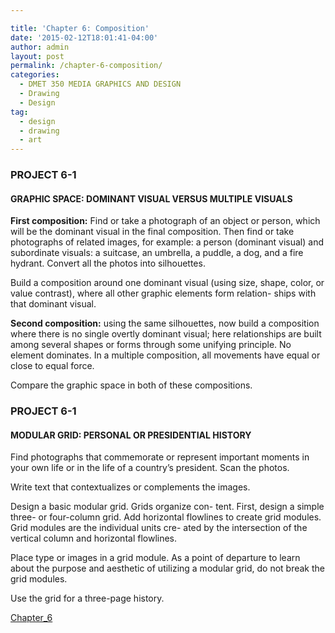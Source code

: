 ```yaml
---

title: 'Chapter 6: Composition'
date: '2015-02-12T18:01:41-04:00'
author: admin
layout: post
permalink: /chapter-6-composition/
categories:
  - DMET 350 MEDIA GRAPHICS AND DESIGN
  - Drawing
  - Design
tag:
  - design
  - drawing
  - art
---
```


### PROJECT 6-1

#### GRAPHIC SPACE: DOMINANT VISUAL VERSUS MULTIPLE VISUALS

**First composition:** Find or take a photograph of an object or person, which will be the dominant visual in the final composition. Then find or take photographs of related images, for example: a person (dominant visual) and subordinate visuals: a suitcase, an umbrella, a puddle, a dog, and a fire hydrant. Convert all the photos into silhouettes.

Build a composition around one dominant visual (using size, shape, color, or value contrast), where all other graphic elements form relation- ships with that dominant visual.

**Second composition:** using the same silhouettes, now build a composition where there is no single overtly dominant visual; here relationships are built among several shapes or forms through some unifying principle. No element dominates. In a multiple composition, all movements have equal or close to equal force.

Compare the graphic space in both of these compositions.

### PROJECT 6-1

#### MODULAR GRID: PERSONAL OR PRESIDENTIAL HISTORY

Find photographs that commemorate or represent important moments in your own life or in the life of a country’s president. Scan the photos.

Write text that contextualizes or complements the images.

Design a basic modular grid. Grids organize con- tent. First, design a simple three- or four-column grid. Add horizontal flowlines to create grid modules. Grid modules are the individual units cre- ated by the intersection of the vertical column and horizontal flowlines.

Place type or images in a grid module. As a point of departure to learn about the purpose and aesthetic of utilizing a modular grid, do not break the grid modules.

Use the grid for a three-page history.

[Chapter_6](https://www.nuggetofjoy.com/wp-content/uploads/2015/02/Chapter_6.pdf)
